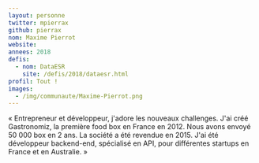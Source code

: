 ```yaml
---
layout: personne
twitter: mpierrax
github: pierrax
nom: Maxime Pierrot
website:
annees: 2018
defis: 
  - nom: DataESR
    site: /defis/2018/dataesr.html
profil: Tout !
images:
  - /img/communaute/Maxime-Pierrot.png
---
```


« Entrepreneur et développeur, j'adore les nouveaux challenges. J'ai
créé Gastronomiz, la première food box en France en 2012. Nous avons
envoyé 50 000 box en 2 ans. La société a été revendue en 2015. J'ai
été développeur backend-end, spécialisé en API, pour différentes
startups en France et en Australie. »
